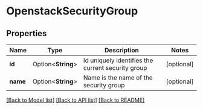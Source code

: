 # OpenstackSecurityGroup

## Properties

Name | Type | Description | Notes
------------ | ------------- | ------------- | -------------
**id** | Option<**String**> | Id uniquely identifies the current security group | [optional]
**name** | Option<**String**> | Name is the name of the security group | [optional]

[[Back to Model list]](../README.md#documentation-for-models) [[Back to API list]](../README.md#documentation-for-api-endpoints) [[Back to README]](../README.md)


